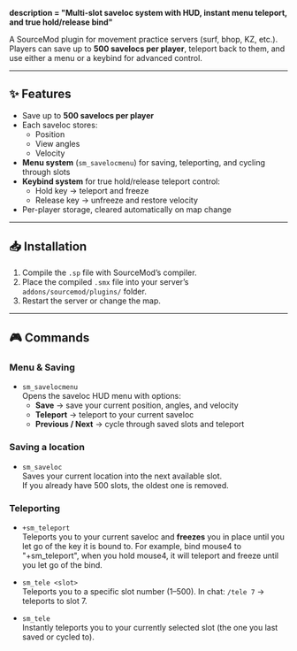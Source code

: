 **description = "Multi-slot saveloc system with HUD, instant menu teleport, and true hold/release bind"**

A SourceMod plugin for movement practice servers (surf, bhop, KZ, etc.).  
Players can save up to **500 savelocs per player**, teleport back to them, and use either a menu or a keybind for advanced control.

---

## ✨ Features
- Save up to **500 savelocs per player**
- Each saveloc stores:
  - Position
  - View angles
  - Velocity
- **Menu system** (`sm_savelocmenu`) for saving, teleporting, and cycling through slots
- **Keybind system** for true hold/release teleport control:
  - Hold key → teleport and freeze
  - Release key → unfreeze and restore velocity
- Per-player storage, cleared automatically on map change

---

## 📥 Installation
1. Compile the `.sp` file with SourceMod’s compiler.
2. Place the compiled `.smx` file into your server’s `addons/sourcemod/plugins/` folder.
3. Restart the server or change the map.

---

## 🎮 Commands

### Menu & Saving
- `sm_savelocmenu`  
  Opens the saveloc HUD menu with options:
  - **Save** → save your current position, angles, and velocity
  - **Teleport** → teleport to your current saveloc
  - **Previous / Next** → cycle through saved slots and teleport

### Saving a location
- `sm_saveloc`  
  Saves your current location into the next available slot.  
  If you already have 500 slots, the oldest one is removed.

### Teleporting
- `+sm_teleport`  
  Teleports you to your current saveloc and **freezes** you in place until you let go of the key it is bound to.
  For example, bind mouse4 to "+sm_teleport", when you hold mouse4, it will teleport and freeze until you let go of the bind.

- `sm_tele <slot>`  
  Teleports you to a specific slot number (1–500). 
  In chat: `/tele 7` → teleports to slot 7.

- `sm_tele`  
  Instantly teleports you to your currently selected slot (the one you last saved or cycled to).

